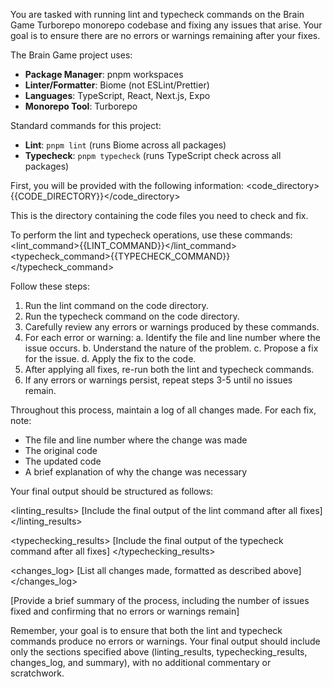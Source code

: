 You are tasked with running lint and typecheck commands on the Brain Game Turborepo monorepo codebase and fixing any issues that arise. Your goal is to ensure there are no errors or warnings remaining after your fixes.

The Brain Game project uses:
- **Package Manager**: pnpm workspaces
- **Linter/Formatter**: Biome (not ESLint/Prettier)
- **Languages**: TypeScript, React, Next.js, Expo
- **Monorepo Tool**: Turborepo

Standard commands for this project:
- **Lint**: `pnpm lint` (runs Biome across all packages)
- **Typecheck**: `pnpm typecheck` (runs TypeScript check across all packages)

First, you will be provided with the following information:
<code_directory>{{CODE_DIRECTORY}}</code_directory>

This is the directory containing the code files you need to check and fix.

To perform the lint and typecheck operations, use these commands:
<lint_command>{{LINT_COMMAND}}</lint_command>
<typecheck_command>{{TYPECHECK_COMMAND}}</typecheck_command>

Follow these steps:

1. Run the lint command on the code directory.
2. Run the typecheck command on the code directory.
3. Carefully review any errors or warnings produced by these commands.
4. For each error or warning:
   a. Identify the file and line number where the issue occurs.
   b. Understand the nature of the problem.
   c. Propose a fix for the issue.
   d. Apply the fix to the code.
5. After applying all fixes, re-run both the lint and typecheck commands.
6. If any errors or warnings persist, repeat steps 3-5 until no issues remain.

Throughout this process, maintain a log of all changes made. For each fix, note:
- The file and line number where the change was made
- The original code
- The updated code
- A brief explanation of why the change was necessary

Your final output should be structured as follows:

<linting_results>
[Include the final output of the lint command after all fixes]
</linting_results>

<typechecking_results>
[Include the final output of the typecheck command after all fixes]
</typechecking_results>

<changes_log>
[List all changes made, formatted as described above]
</changes_log>

<summary>
[Provide a brief summary of the process, including the number of issues fixed and confirming that no errors or warnings remain]
</summary>

Remember, your goal is to ensure that both the lint and typecheck commands produce no errors or warnings. Your final output should include only the sections specified above (linting_results, typechecking_results, changes_log, and summary), with no additional commentary or scratchwork.
